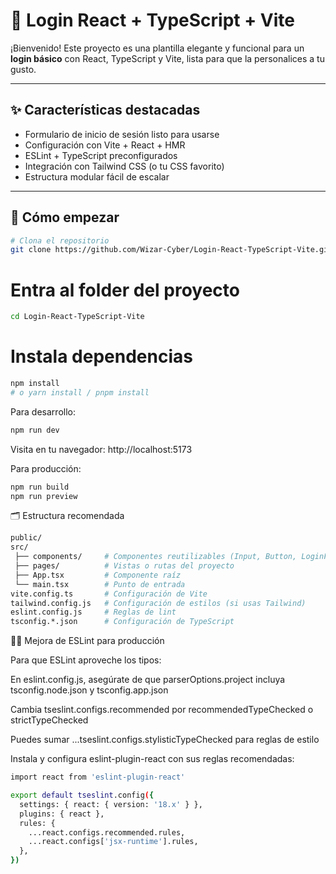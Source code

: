 
# 🎨 Login React + TypeScript + Vite

¡Bienvenido! Este proyecto es una plantilla elegante y funcional para un **login básico** con React, TypeScript y Vite, lista para que la personalices a tu gusto.

---

## ✨ Características destacadas

- Formulario de inicio de sesión listo para usarse  
- Configuración con Vite + React + HMR  
- ESLint + TypeScript preconfigurados  
- Integración con Tailwind CSS (o tu CSS favorito)  
- Estructura modular fácil de escalar  

---

## 🚀 Cómo empezar

```bash
# Clona el repositorio
git clone https://github.com/Wizar-Cyber/Login-React-TypeScript-Vite.git
```
# Entra al folder del proyecto
```bash
cd Login-React-TypeScript-Vite
```
# Instala dependencias
```bash
npm install
# o yarn install / pnpm install
````

Para desarrollo:
```bash
npm run dev
```

Visita en tu navegador: http://localhost:5173

Para producción:
```bash
npm run build
npm run preview
````
🗂 Estructura recomendada
```bash
public/  
src/
 ├── components/     # Componentes reutilizables (Input, Button, LoginForm, etc.)
 ├── pages/          # Vistas o rutas del proyecto
 ├── App.tsx         # Componente raíz
 └── main.tsx        # Punto de entrada
vite.config.ts       # Configuración de Vite
tailwind.config.js   # Configuración de estilos (si usas Tailwind)
eslint.config.js     # Reglas de lint
tsconfig.*.json      # Configuración de TypeScript
````
👩‍💻 Mejora de ESLint para producción

Para que ESLint aproveche los tipos:

En eslint.config.js, asegúrate de que parserOptions.project incluya tsconfig.node.json y tsconfig.app.json

Cambia tseslint.configs.recommended por recommendedTypeChecked o strictTypeChecked

Puedes sumar ...tseslint.configs.stylisticTypeChecked para reglas de estilo

Instala y configura eslint-plugin-react con sus reglas recomendadas:
```bash
import react from 'eslint-plugin-react'

export default tseslint.config({
  settings: { react: { version: '18.x' } },
  plugins: { react },
  rules: {
    ...react.configs.recommended.rules,
    ...react.configs['jsx-runtime'].rules,
  },
})


